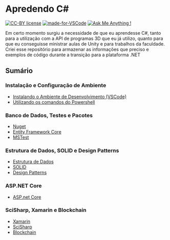# Apredendo C#
[![CC-BY license](https://img.shields.io/badge/License-CC--0-blue.svg)](https://creativecommons.org/licenses/by/4.0)
[![made-for-VSCode](https://img.shields.io/badge/Made%20for-VSCode-1f425f.svg)](https://code.visualstudio.com/)
[![Ask Me Anything !](https://img.shields.io/badge/Ask%20me-anything-1abc9c.svg)](https://github.com/Camilotk/teste_skeel/issues/new)

Em certo momento surgiu a necessidade de que eu aprendesse C#, tanto para a utilização com a API de programas 3D que eu já utilizo, quanto para que eu conseguisse ministrar aulas de Unity e para trabalhos da faculdade. Criei esse repositório para armazenar as informações que preciso e exemplos de código durante a transição para a plataforma .NET

## Sumário
### Instalação e Configuração de Ambiente
- [Instalando o Ambiente de Desenvolvimento (VSCode)](https://github.com/Camilotk/aprendendo_csharp/blob/master/INSTALLATION.md)
- [Utilizando os comandos do Powershell](https://github.com/Camilotk/aprendendo_csharp/blob/master/POWERSHELL.md)
### Banco de Dados, Testes e Pacotes
- [Nuget](https://github.com/Camilotk/aprendendo_csharp/blob/master/NUGET.md)
- [Entity Framework Core](https://github.com/Camilotk/aprendendo_csharp/blob/master/ENTITY.md)
- [MSTest]()
### Estrutura de Dados, SOLID e Design Patterns
- [Estrutura de Dados](https://github.com/Camilotk/aprendendo_csharp/tree/master/Data%20Structures)
- [SOLID](#)
- [Design Patterns](https://github.com/Camilotk/aprendendo_csharp/tree/master/Design%20Patterns)
### ASP.NET Core
- [ASP.net Core](https://docs.microsoft.com/pt-br/aspnet/core/?view=aspnetcore-2.2)
### SciSharp, Xamarin e Blockchain
- [Xamarin](https://docs.microsoft.com/pt-br/xamarin/cross-platform/get-started/)
- [SciSharp](https://github.com/SciSharp)
- [Blockchain](https://www.c-sharpcorner.com/article/blockchain-basics-building-a-blockchain-in-net-core/)

